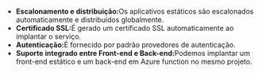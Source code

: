 
<ul>
	<li><strong>Escalonamento e distribuição:</strong>Os aplicativos estáticos são escalonados automaticamente e distribuídos globalmente.</li>
<li><strong>Certificado SSL:</strong>É gerado um certificado SSL automaticamente ao implantar o serviço.</li>
<li><strong>Autenticação:</strong>É fornecido por padrão provedores de autenticação.</li>
<li><strong>Suporte integrado entre Front-end e Back-end:</strong>Podemos implantar um front-end estático e um back-end em Azure function no mesmo projeto.</li>
</ul>
